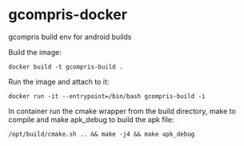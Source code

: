 # gcompris-docker

gcompris build env for android builds

Build the image:
```
docker build -t gcompris-build .
```

Run the image and attach to it:
```
docker run -it --entrypoint=/bin/bash gcompris-build -i
```

In container run the cmake wrapper from the build directory, make to compile and make apk\_debug to build the apk file:
```
/opt/build/cmake.sh .. && make -j4 && make apk_debug
```
